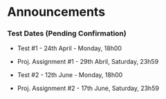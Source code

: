 # Announcements


### Test Dates (Pending Confirmation)

* Test #1 - 24th April - Monday, 18h00
* Proj. Assignment #1 - 29th Abril, Saturday, 23h59
 
* Test #2 - 12th June - Monday, 18h00
* Proj. Assignment #2 - 17th June, Saturday, 23h59




